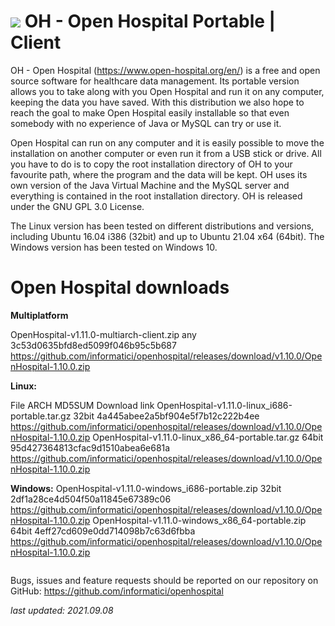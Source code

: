 # ![](./oh.ico) OH - Open Hospital Portable | Client 

OH - Open Hospital (https://www.open-hospital.org/en/) is a free and open source
software for healthcare data management. Its portable version allows you to take
along with you Open Hospital and run it on any computer, keeping the data you have saved.
With this distribution we also hope to reach the goal to make Open Hospital easily installable
so that even somebody with no experience of Java or MySQL can try or use it.

Open Hospital can run on any computer and it is easily possible to move the installation on
another computer or even run it from a USB stick or drive. All you have to do
is to copy the root installation directory of OH to your favourite path, where
the program and the data will be kept. OH uses its own version of the Java Virtual
Machine and the MySQL server and everything is contained in the root
installation directory. OH is released under the GNU GPL 3.0 License.

The Linux version has been tested on different distributions and versions,
including Ubuntu 16.04 i386 (32bit) and up to Ubuntu 21.04 x64 (64bit).
The Windows version has been tested on Windows 10.

# Open Hospital downloads

**Multiplatform**

OpenHospital-v1.11.0-multiarch-client.zip		any	3c53d0635bfd8ed5099f046b95c5b687	https://github.com/informatici/openhospital/releases/download/v1.10.0/OpenHospital-1.10.0.zip

**Linux:**

File							ARCH	MD5SUM					Download link
OpenHospital-v1.11.0-linux_i686-portable.tar.gz		32bit	4a445abee2a5bf904e5f7b12c222b4ee	https://github.com/informatici/openhospital/releases/download/v1.10.0/OpenHospital-1.10.0.zip
OpenHospital-v1.11.0-linux_x86_64-portable.tar.gz	64bit	95d427364813cfac9d1510abea6e681a	https://github.com/informatici/openhospital/releases/download/v1.10.0/OpenHospital-1.10.0.zip


**Windows:**
OpenHospital-v1.11.0-windows_i686-portable.zip		32bit	2df1a28ce4d504f50a11845e67389c06	https://github.com/informatici/openhospital/releases/download/v1.10.0/OpenHospital-1.10.0.zip
OpenHospital-v1.11.0-windows_x86_64-portable.zip	64bit	4eff27cd609e0dd714098b7c63d6fbba	https://github.com/informatici/openhospital/releases/download/v1.10.0/OpenHospital-1.10.0.zip

```
```

Bugs, issues and feature requests should be reported on
our repository on GitHub: https://github.com/informatici/openhospital

*last updated: 2021.09.08*

